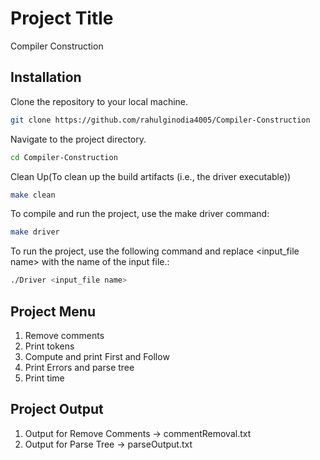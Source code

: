 # Project Title

Compiler Construction

## Installation 

Clone the repository to your local machine.

```bash
git clone https://github.com/rahulginodia4005/Compiler-Construction
```

Navigate to the project directory.
```bash
cd Compiler-Construction
```

Clean Up(To clean up the build artifacts (i.e., the driver executable))
```bash
make clean
```

To compile and run the project, use the make driver command:
```bash
make driver 
```

To run the project, use the following command and replace <input_file name> with the name of the input file.:
```bash
./Driver <input_file name>
```

## Project Menu
1. Remove comments
2. Print tokens
3. Compute and print First and Follow
4. Print Errors and parse tree
5. Print time

## Project Output
1. Output for Remove Comments -> commentRemoval.txt
2. Output for Parse Tree -> parseOutput.txt
